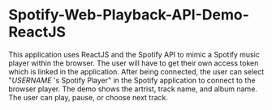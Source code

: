 # Spotify-Web-Playback-API-Demo-ReactJS
This application uses ReactJS and the Spotify API to mimic a Spotify music player within the browser.  The user will have to get their own access token which is linked in the application.  After being connected, the user can select "*USERNAME* 's Spotify Player" in the Spotify application to connect to the browser player.  The demo shows the artrist, track name, and album name.  The user can play, pause, or choose next track.
